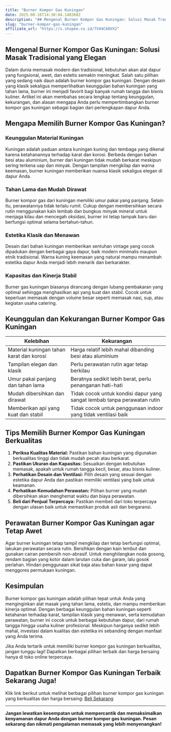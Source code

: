 ```yaml
---
title: "Burner Kompor Gas Kuningan"
date: 2025-08-16T14:30:04.140368Z
description: "## Mengenal Burner Kompor Gas Kuningan: Solusi Masak Tradisional yang Elegan..."
slug: "burner-kompor-gas-kuningan"
affiliate_url: "https://s.shopee.co.id/7V44C68VX2"
---
```

## Mengenal Burner Kompor Gas Kuningan: Solusi Masak Tradisional yang Elegan

Dalam dunia memasak modern dan tradisional, kebutuhan akan alat dapur yang fungsional, awet, dan estetis semakin meningkat. Salah satu pilihan yang sedang naik daun adalah burner kompor gas kuningan. Dengan desain yang klasik sekaligus memperlihatkan keunggulan bahan kuningan yang tahan lama, burner ini menjadi favorit bagi banyak rumah tangga dan bisnis kuliner. Artikel ini akan membahas secara lengkap tentang keunggulan, kekurangan, dan alasan mengapa Anda perlu mempertimbangkan burner kompor gas kuningan sebagai bagian dari perlengkapan dapur Anda.

## Mengapa Memilih Burner Kompor Gas Kuningan?

### Keunggulan Material Kuningan

Kuningan adalah paduan antara kuningan kuning dan tembaga yang dikenal karena ketahanannya terhadap karat dan korosi. Berbeda dengan bahan besi atau aluminium, burner dari kuningan tidak mudah berkarat meskipun sering terkena uap dan minyak. Dengan tampilan mengkilap dan warna keemasan, burner kuningan memberikan nuansa klasik sekaligus elegan di dapur Anda.

### Tahan Lama dan Mudah Dirawat

Burner kompor gas dari kuningan memiliki umur pakai yang panjang. Selain itu, perawatannya tidak terlalu rumit. Cukup dengan membersihkan secara rutin menggunakan kain lembab dan bungkus minyak mineral untuk menjaga kilau dan mencegah oksidasi, burner ini tetap tampak baru dan berfungsi optimal selama bertahun-tahun.

### Estetika Klasik dan Menawan

Desain dari bahan kuningan memberikan sentuhan vintage yang cocok dipadukan dengan berbagai gaya dapur, baik modern minimalis maupun etnik tradisional. Warna kuning keemasan yang natural mampu menambah estetika dapur Anda menjadi lebih menarik dan berkarakter.

### Kapasitas dan Kinerja Stabil

Burner gas kuningan biasanya dirancang dengan lubang pembakaran yang optimal sehingga menghasilkan api yang kuat dan stabil. Cocok untuk keperluan memasak dengan volume besar seperti memasak nasi, sup, atau kegiatan usaha catering.

## Keunggulan dan Kekurangan Burner Kompor Gas Kuningan

| Kelebihan                          | Kekurangan                        |
|-----------------------------------|----------------------------------|
| Material kuningan tahan karat dan korosi | Harga relatif lebih mahal dibanding besi atau aluminium |
| Tampilan elegan dan klasik       | Perlu perawatan rutin agar tetap berkilau |
| Umur pakai panjang dan tahan lama | Beratnya sedikit lebih berat, perlu penanganan hati-hati |
| Mudah dibersihkan dan dirawat | Tidak cocok untuk kondisi dapur yang sangat lembab tanpa perawatan rutin |
| Memberikan api yang kuat dan stabil | Tidak cocok untuk penggunaan indoor yang tidak ventilasi baik |

## Tips Memilih Burner Kompor Gas Kuningan Berkualitas

1. **Periksa Kualitas Material:** Pastikan bahan kuningan yang digunakan berkualitas tinggi dan tidak mudah pecah atau berkarat.
2. **Pastikan Ukuran dan Kapasitas:** Sesuaikan dengan kebutuhan memasak, apakah untuk rumah tangga kecil, besar, atau bisnis kuliner.
3. **Perhatikan Desain dan Ventilasi:** Pilih desain yang sesuai dengan estetika dapur Anda dan pastikan memiliki ventilasi yang baik untuk keamanan.
4. **Perhatikan Kemudahan Perawatan:** Pilihan burner yang mudah dibersihkan akan menghemat waktu dan biaya perawatan.
5. **Beli dari Penjual Terpercaya:** Pastikan membeli dari toko terpercaya dengan ulasan baik untuk memastikan produk asli dan bergaransi.

## Perawatan Burner Kompor Gas Kuningan agar Tetap Awet

Agar burner kuningan tetap tampil mengkilap dan tetap berfungsi optimal, lakukan perawatan secara rutin. Bersihkan dengan kain lembut dan gunakan cairan pembersih non-abrasif. Untuk menghilangkan noda gosong, rendam bagian yang kotor dalam larutan cuka dan garam, lalu gosok perlahan. Hindari penggunaan sikat baja atau bahan kasar yang dapat menggores permukaan kuningan.

## Kesimpulan

Burner kompor gas kuningan adalah pilihan tepat untuk Anda yang menginginkan alat masak yang tahan lama, estetis, dan mampu memberikan kinerja optimal. Dengan berbagai keunggulan bahan kuningan seperti ketahanan terhadap karat, tampilan klasik yang menawan, serta kemudahan perawatan, burner ini cocok untuk berbagai kebutuhan dapur, dari rumah tangga hingga usaha kuliner profesional. Meskipun harganya sedikit lebih mahal, investasi dalam kualitas dan estetika ini sebanding dengan manfaat yang Anda terima.

Jika Anda tertarik untuk memiliki burner kompor gas kuningan berkualitas, jangan tunggu lagi! Dapatkan berbagai pilihan terbaik dan harga bersaing hanya di toko online terpercaya.

## Dapatkan Burner Kompor Gas Kuningan Terbaik Sekarang Juga!

Klik link berikut untuk melihat berbagai pilihan burner kompor gas kuningan yang berkualitas dan harga bersaing: [Beli Sekarang](https://s.shopee.co.id/7V44C68VX2)

---

**Jangan lewatkan kesempatan untuk mempercantik dan memaksimalkan kenyamanan dapur Anda dengan burner kompor gas kuningan. Pesan sekarang dan nikmati pengalaman memasak yang lebih menyenangkan!**
